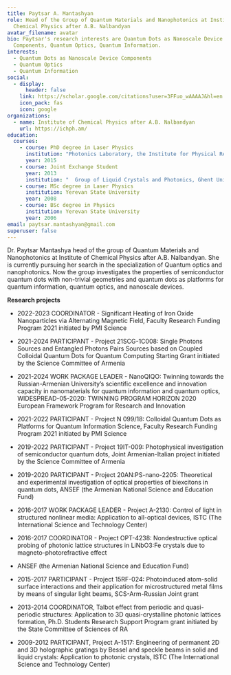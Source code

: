 ```yaml
---
title: Paytsar A. Mantashyan
role: Head of the Group of Quantum Materials and Nanophotonics at Institute of
  Chemical Physics after A.B. Nalbandyan
avatar_filename: avatar
bio: Paytsar's research interests are Quantum Dots as Nanoscale Device
  Components, Quantum Optics, Quantum Information.
interests:
  - Quantum Dots as Nanoscale Device Components
  - Quantum Optics
  - Quantum Information
social:
  - display:
      header: false
    link: https://scholar.google.com/citations?user=3FFuo_wAAAAJ&hl=en
    icon_pack: fas
    icon: google
organizations:
  - name: Institute of Chemical Physics after A.B. Nalbandyan
    url: https://ichph.am/
education:
  courses:
    - course: PhD degree in Laser Physics
      institution: "Photonics Laboratory, the Institute for Physical Research of NAS RA "
      year: 2015
    - course: Joint Exchange Student
      year: 2013
      institution: "  Group of Liquid Crystals and Photonics, Ghent University"
    - course: MSc degree in Laser Physics
      institution: Yerevan State University
      year: 2008
    - course: BSc degree in Physics
      institution: Yerevan State University
      year: 2006
email: paytsar.mantashyan@gmail.com
superuser: false
---
```

Dr. Paytsar Mantashya head of the group of Quantum Materials and Nanophotonics at Institute of Chemical Physics after A.B. Nalbandyan. She is currently pursuing her search in the specialization of Quantum optics and nanophotonics. Now the group investigates the properties of semiconductor quantum dots with non-trivial geometries and quantum dots as platforms for quantum information, quantum optics, and nanoscale devices.

**Research projects**
- 2022-2023 COORDINATOR - Significant Heating of Iron Oxide Nanoparticles via Alternating Magnetic Field, Faculty Research Funding Program 2021 initiated by PMI Science 
- 2021-2024 PARTICIPANT - Project 21SCG-1C008: Single Photons Sources and Entangled Photons Pairs Sources based on Coupled Colloidal Quantum Dots for Quantum Computing Starting Grant initiated by the Science Committee of Armenia
- 2021-2024 WORK PACKAGE LEADER - NanoQIQO: Twinning towards the Russian-Armenian University’s scientific excellence and innovation capacity in nanomaterials for quantum information and quantum optics, WIDESPREAD-05-2020: TWINNING PROGRAM HORIZON 2020 European Framework Program for Research and Innovation 
- 2021-2022 PARTICIPANT - Project N 099/18: Colloidal Quantum Dots as Platforms for Quantum Information Science, Faculty Research Funding Program 2021 initiated by PMI Science 
- 2019-2022 PARTICIPANT - Project 19IT-009: Photophysical investigation of semiconductor quantum dots, Joint Armenian-Italian project initiated by the Science Committee of Armenia 
- 2019-2020 PARTICIPANT - Project 20AN:PS-nano-2205: Theoretical and experimental investigation of optical properties of biexcitons in quantum dots, ANSEF (the Armenian National Science and Education Fund) 
- 2016-2017 WORK PACKAGE LEADER - Project A-2130: Control of light in structured nonlinear media: Application to all-optical devices, ISTC (The International Science and Technology Center)
- 2016-2017 COORDINATOR - Project OPT-4238: Nondestructive optical probing of photonic lattice structures in LiNbO3:Fe crystals due to magneto-photorefractive effect 
- ANSEF (the Armenian National Science and Education Fund) 
- 2015-2017 PARTICIPANT - Project 15RF-024: Photoinduced atom-solid surface interactions and their application for microstructured metal films by means of singular light beams, SCS-Arm-Russian Joint grant
-	2013-2014 COORDINATOR, Talbot effect from periodic and quasi-periodic structures: Application to 3D quasi-crystalline photonic lattices formation, Ph.D. Students Research Support Program grant initiated by the State Committee of Sciences of RA
-	2009-2012 PARTICIPANT, Project A-1517: Engineering of permanent 2D and 3D holographic gratings by Bessel and speckle beams in solid and liquid crystals: Application to photonic crystals, ISTC (The International Science and Technology Center)

